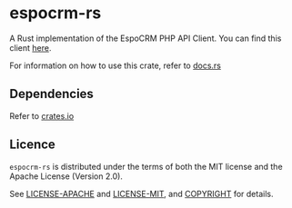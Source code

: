 # espocrm-rs
A Rust implementation of the EspoCRM PHP API Client. You can find this client [here](https://docs.espocrm.com/development/api-client-php/).

For information on how to use this crate, refer to [docs.rs](https://docs.rs/espocrm-rs/0.2.0/espocrm_rs/)

## Dependencies
Refer to [crates.io](https://crates.io/crates/espocrm-rs/0.2.0/dependencies)

## Licence
`espocrm-rs` is distributed under the terms of both the MIT license and the Apache License (Version 2.0).

See [LICENSE-APACHE](https://github.com/TobiasDeBruijn/espocrm-rs/blob/master/LICENCE-APACHE) and [LICENSE-MIT](https://github.com/TobiasDeBruijn/espocrm-rs/blob/master/LICENCE-MIT), and [COPYRIGHT](https://github.com/TobiasDeBruijn/espocrm-rs/blob/master/COPYRIGHT) for details.
